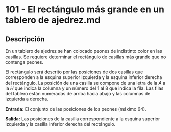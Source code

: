 # 101 - El rectángulo más grande en un tablero de ajedrez.md

## Descripción

En un tablero de ajedrez se han colocado peones de indistinto color en las casillas. Se requiere determinar el rectángulo de casillas más grande que no contenga peones.

El rectángulo será descrito por las posiciones de dos casillas que corresponden a la esquina superior izquierda y la esquina inferior derecha del rectángulo. La posición de una casilla se compone de una letra de la _A_ a la _H_ que indica la columna y un número del 1 al 8 que indica la fila. Las filas del tablero están numeradas de arriba hacia abajo y las columnas de izquierda a derecha.

__Entrada:__ El conjunto de las posiciones de los peones (máximo 64).

__Salida:__ Las posiciones de la casilla correspondiente a la esquina superior izquierda y la casilla inferior derecha del rectángulo.